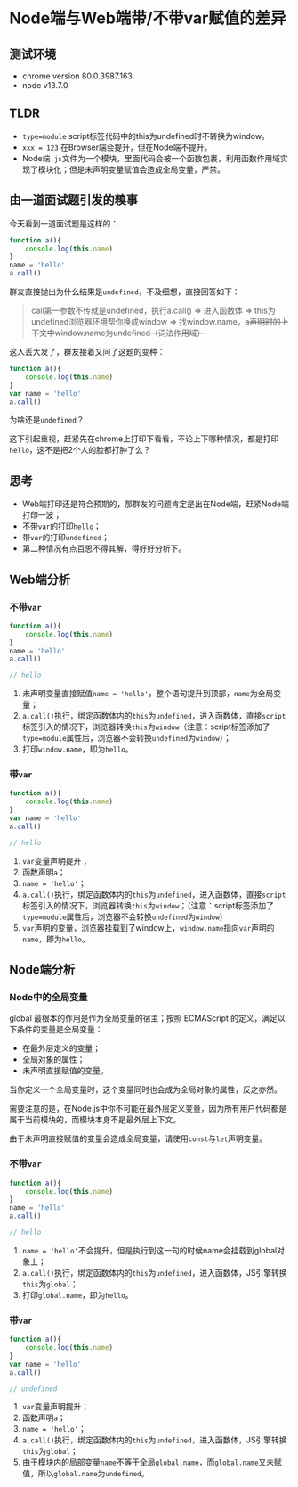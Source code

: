 # Node端与Web端带/不带var赋值的差异

## 测试环境
- chrome version 80.0.3987.163
- node v13.7.0

## TLDR
- `type=module` script标签代码中的this为undefined时不转换为window。
- `xxx = 123` 在Browser端会提升，但在Node端不提升。
- Node端`.js`文件为一个模块，里面代码会被一个函数包裹，利用函数作用域实现了模块化；但是未声明变量赋值会造成全局变量，严禁。


## 由一道面试题引发的糗事

今天看到一道面试题是这样的：

```js
function a(){
    console.log(this.name)
}
name = 'hello'
a.call()
```

群友直接抛出为什么结果是`undefined`，不及细想，直接回答如下：

> call第一参数不传就是undefined，执行a.call() => 进入函数体 => this为undefined浏览器环境帮你换成window => 找window.name，<del>a声明时的上下文中window.name为undefined（词法作用域）<del>

这人丢大发了，群友接着又问了这题的变种：

```js
function a(){
    console.log(this.name)
}
var name = 'hello'
a.call()
```

为啥还是`undefined`？

这下引起重视，赶紧先在chrome上打印下看看，不论上下哪种情况，都是打印`hello`，这不是把2个人的脸都打肿了么？

## 思考

- Web端打印还是符合预期的，那群友的问题肯定是出在Node端，赶紧Node端打印一波；
- 不带`var`的打印`hello`；
- 带`var`的打印`undefined`；
- 第二种情况有点百思不得其解，得好好分析下。

## Web端分析

### 不带`var`

```js
function a(){
    console.log(this.name)
}
name = 'hello'
a.call()

// hello
```

1. 未声明变量直接赋值`name = 'hello'`，整个语句提升到顶部，`name`为全局变量；
2. `a.call()`执行，绑定函数体内的`this`为`undefined`，进入函数体，直接`script`标签引入的情况下，浏览器转换`this`为`window`（注意：script标签添加了`type=module`属性后，浏览器不会转换`undefined`为`window`）；
3. 打印`window.name`，即为`hello`。

### 带`var`

```js
function a(){
    console.log(this.name)
}
var name = 'hello'
a.call()

// hello
```

1. `var`变量声明提升；
2. 函数声明`a`；
3. `name = 'hello'`；
4. `a.call()`执行，绑定函数体内的`this`为`undefined`，进入函数体，直接`script`标签引入的情况下，浏览器转换`this`为`window`；（注意：script标签添加了`type=module`属性后，浏览器不会转换`undefined`为`window`）
5. `var`声明的变量，浏览器挂载到了window上，`window.name`指向`var`声明的`name`，即为`hello`。

## Node端分析

### Node中的全局变量

global 最根本的作用是作为全局变量的宿主；按照 ECMAScript 的定义，满足以下条件的变量是全局变量：

- 在最外层定义的变量；
- 全局对象的属性；
- 未声明直接赋值的变量。

当你定义一个全局变量时，这个变量同时也会成为全局对象的属性，反之亦然。

需要注意的是，在Node.js中你不可能在最外层定义变量，因为所有用户代码都是属于当前模块的，而模块本身不是最外层上下文。

由于未声明直接赋值的变量会造成全局变量，请使用`const`与`let`声明变量。

### 不带`var`

```js
function a(){
    console.log(this.name)
}
name = 'hello'
a.call()

// hello
```

1. `name = 'hello'`不会提升，但是执行到这一句的时候name会挂载到global对象上；
2. `a.call()`执行，绑定函数体内的`this`为`undefined`，进入函数体，JS引擎转换`this`为`global`；
3. 打印`global.name`，即为`hello`。

### 带`var`

```js
function a(){
    console.log(this.name)
}
var name = 'hello'
a.call()

// undefined
```

1. `var`变量声明提升；
2. 函数声明`a`；
3. `name = 'hello'`；
4. `a.call()`执行，绑定函数体内的`this`为`undefined`，进入函数体，JS引擎转换`this`为`global`；
5. 由于模块内的局部变量`name`不等于全局`global.name`，而`global.name`又未赋值，所以`global.name`为`undefined`。



